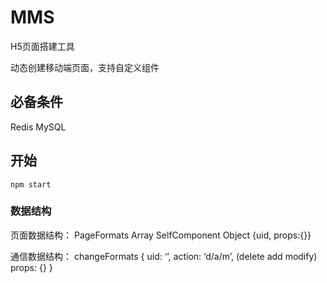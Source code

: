 # MMS 

H5页面搭建工具

动态创建移动端页面，支持自定义组件

## 必备条件

Redis
MySQL

## 开始

```shell
npm start
```

### 数据结构
页面数据结构：
PageFormats Array<SelfComponent>
SelfComponent Object {uid, props:{}}

通信数据结构：
changeFormats 
{
  uid: ‘’,
  action: ‘d/a/m’, (delete add modify)
  props: {}
}
